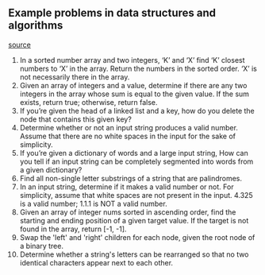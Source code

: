 ## Example problems in data structures and algorithms

[source](https://www.interviewkickstart.com/interview-questions/coding-data-structures-and-algorithm-questions-for-google-software-engineer-interview)

1. In a sorted number array and two integers, ‘K’ and ‘X’ find ‘K’ closest numbers to ‘X’ in the array. Return the numbers in the sorted order. ‘X’ is not necessarily there in the array.
1. Given an array of integers and a value, determine if there are any two integers in the array whose sum is equal to the given value. If the sum exists, return true; otherwise, return false.
1. If you’re given the head of a linked list and a key, how do you delete the node that contains this given key?
1. Determine whether or not an input string produces a valid number. Assume that there are no white spaces in the input for the sake of simplicity.
1. If you’re given a dictionary of words and a large input string, How can you tell if an input string can be completely segmented into words from a given dictionary?
1. Find all non-single letter substrings of a string that are palindromes.
1. In an input string, determine if it makes a valid number or not. For simplicity, assume that white spaces are not present in the input. 4.325 is a valid number; 1.1.1 is NOT a valid number.
1. Given an array of integer nums sorted in ascending order, find the starting and ending position of a given target value. If the target is not found in the array, return [-1, -1].
1. Swap the 'left' and 'right' children for each node, given the root node of a binary tree.
1. Determine whether a string's letters can be rearranged so that no two identical characters appear next to each other.
